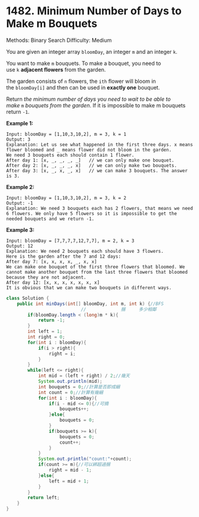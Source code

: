 # 1482. Minimum Number of Days to Make m Bouquets

Methods: Binary Search
Difficulty: Medium

You are given an integer array `bloomDay`, an integer `m` and an integer `k`.

You want to make `m` bouquets. To make a bouquet, you need to use `k` **adjacent flowers** from the garden.

The garden consists of `n` flowers, the `ith` flower will bloom in the `bloomDay[i]` and then can be used in **exactly one** bouquet.

Return *the minimum number of days you need to wait to be able to make* `m` *bouquets from the garden*. If it is impossible to make m bouquets return `-1`.

**Example 1:**

```
Input: bloomDay = [1,10,3,10,2], m = 3, k = 1
Output: 3
Explanation: Let us see what happened in the first three days. x means flower bloomed and _ means flower did not bloom in the garden.
We need 3 bouquets each should contain 1 flower.
After day 1: [x, _, _, _, _]   // we can only make one bouquet.
After day 2: [x, _, _, _, x]   // we can only make two bouquets.
After day 3: [x, _, x, _, x]   // we can make 3 bouquets. The answer is 3.

```

**Example 2:**

```
Input: bloomDay = [1,10,3,10,2], m = 3, k = 2
Output: -1
Explanation: We need 3 bouquets each has 2 flowers, that means we need 6 flowers. We only have 5 flowers so it is impossible to get the needed bouquets and we return -1.

```

**Example 3:**

```
Input: bloomDay = [7,7,7,7,12,7,7], m = 2, k = 3
Output: 12
Explanation: We need 2 bouquets each should have 3 flowers.
Here is the garden after the 7 and 12 days:
After day 7: [x, x, x, x, _, x, x]
We can make one bouquet of the first three flowers that bloomed. We cannot make another bouquet from the last three flowers that bloomed because they are not adjacent.
After day 12: [x, x, x, x, x, x, x]
It is obvious that we can make two bouquets in different ways.
```

```java
class Solution {
    public int minDays(int[] bloomDay, int m, int k) {//BFS
                            //             捆     多少相鄰
        if(bloomDay.length < (long)m * k){
            return -1;
        }
        int left = 1;
        int right = 0;
        for(int i : bloomDay){
            if(i > right){
                right = i;
            }
        }
        while(left <= right){
            int mid = (left + right) / 2;//幾天
            System.out.println(mid);
            int bouquets = 0;//計算是否即成綑
            int count = 0;//計算有幾綑
            for(int i : bloomDay){
                if(i - mid <= 0){//可摘
                    bouquets++;     
                }else{
                    bouquets = 0;
                }
                if(bouquets >= k){
                    bouquets = 0;
                    count++;
                }
            }
            System.out.println("count:"+count);
            if(count >= m){//可以綁超過捆
                right = mid - 1;
            }else{
                left = mid + 1;
            }
        }
        return left;
    }
}
```